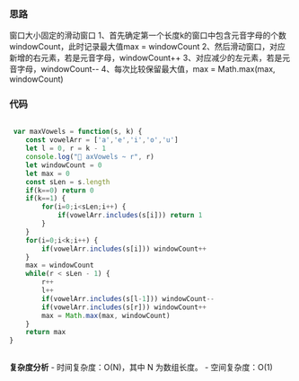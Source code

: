 ### 思路 
 
 窗口大小固定的滑动窗口
 1、首先确定第一个长度k的窗口中包含元音字母的个数windowCount，此时记录最大值max = windowCount
 2、然后滑动窗口，对应新增的右元素，若是元音字母，windowCount++
 3、对应减少的左元素，若是元音字母，windowCount--
 4、每次比较保留最大值，max = Math.max(max, windowCount)
 
 
### 代码 
 
 
``` js
 
 var maxVowels = function(s, k) {
    const vowelArr = ['a','e','i','o','u']
    let l = 0, r = k - 1
    console.log("🚀 axVowels ~ r", r)
    let windowCount = 0
    let max = 0
    const sLen = s.length
    if(k==0) return 0
    if(k==1) {
        for(i=0;i<sLen;i++) {
            if(vowelArr.includes(s[i])) return 1
        }
    }
    for(i=0;i<k;i++) {
        if(vowelArr.includes(s[i])) windowCount++
    }
    max = windowCount
    while(r < sLen - 1) {
        r++
        l++
        if(vowelArr.includes(s[l-1])) windowCount--
        if(vowelArr.includes(s[r])) windowCount++
        max = Math.max(max, windowCount)
    }
    return max
}
 
``` 
 
**复杂度分析** - 时间复杂度：O(N)，其中 N 为数组⻓度。 - 空间复杂度：O(1)
